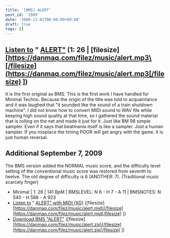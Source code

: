 ```yaml
---
title: '[BMS] ALERT'
post_id: '2989'
date: '2000-12-01T00:00:00+09:00'
draft: true
tags: []
---
```


## [Listen to](https://danmaq.com/filez/music/alert.mp3) " [ALERT"](https://danmaq.com/filez/music/alert.mp3) (1: 26 | \[filesize\] [https://danmaq.com/filez/music/alert.mp3\[/filesize](https://danmaq.com/filez/music/alert.mp3[/filesize) \])

It is the first original as BMS. This is the first work I have handled for Minimal Techno. Because the origin of the title was told to acquaintance and it was laughed that "it sounded like the sound of a train shutdown machine". I did not know how to convert MIDI sound to WAV file while keeping high sound quality at that time, so I gathered the sound material that is rolling on the net and made it just for it. Just like BM 98 simple sampler. Even if it says that beatmania itself is like a sampler. Just a human sampler. If you misplace the timing POOR will get angry with the game. It is just human reversal.

## Additional September 7, 2009

The BMS version added the NORMAL music score, and the difficulty level setting of the conventional music score was restored from seventh to twelve. The old degree of difficulty is 6 (ANOTHER: 7). (Traditional music scarcely finger)

*   Minimal | 1: 26 | 141 BpM | BMSLEVEL: N 6 - H 7 - A 11 | BMSNOTES: N 540 - H 588 - A 923
*   [Listen to](https://danmaq.com/filez/music/alert.mid) " [ALERT" with MIDI (XG)](https://danmaq.com/filez/music/alert.mid) (\[filesize\] [https://danmaq.com/filez/music/alert.mid\[/filesize](https://danmaq.com/filez/music/alert.mid[/filesize) \])
*   [Download BMS "ALERT"](https://danmaq.com/filez/music/alert.zip) (\[filesize\] [https://danmaq.com/filez/music/alert.zip\[/filesize](https://danmaq.com/filez/music/alert.zip[/filesize) \])
